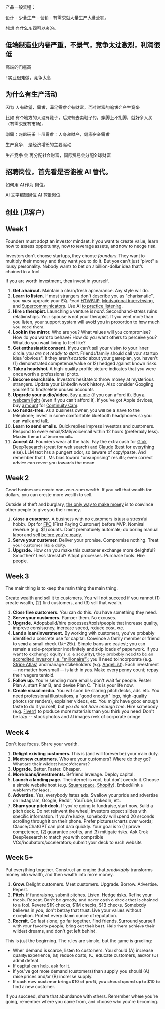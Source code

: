 产品一般流程：

设计 - 少量生产 - 营销 - 有需求就大量生产大量营销。

想想 有什么东西可以卖的。

## 低端制造业内卷严重，不景气，竞争太过激烈，利润很低

高端的门槛高

! 实业很难做，竞争太高

## 为什么有生产活动

因为 人有欲望，需求，满足需求会有财富，而对财富的追求会产生竞争


比如 有个地方的人没有鞋子，后来有去卖鞋子的，穿脚上不扎脚，就好多人买（有需求就有市场)。

刚需：吃喝玩乐
上层需求：人身和财产，健康安全需求

生产竞争， 是经济增长的主要驱动

生产竞争 会 再分配社会财富，国际贸易会分配全球财富

## 招聘岗位，首先看是否能被 AI 替代。

如何用  AI 作为 岗位。

AI 文字编辑岗位
AI 剪辑岗位




## 创业 (见客户)

## Week 1

Founders must adopt an investor mindset. If you want to create value, learn how to assess opportunity, how to leverage assets, and how to hedge risk.

Investors don't choose startups, they choose _founders_. They want to multiply their money, and they want _you_ to do it. But you can't just "pivot" a lousy personality. Nobody wants to bet on a billion-dollar idea that's chained to a fool.

If you are worth investment, then invest in yourself.

1.  **Get a haircut.** Maintain a clean/fresh appearance. Any style will do.
2.  **Learn to listen.** If most strangers don't describe you as "charismatic", you _must_ upgrade your EQ. Read [HTWFAIP](https://bookshop.org/p/books/how-to-win-friends-and-influence-people-dale-carnegie/7496534?ean=9780671027032&next=t), [Motivational Interviewing](https://bookshop.org/p/books/motivational-interviewing-helping-people-change-and-grow-william-r-miller/19798346?ean=9781462552795&next=t), and [Supercommunicators](https://bookshop.org/p/books/supercommunicators-the-power-of-conversation-and-hidden-language-of-connection-charles-duhigg/20112446?ean=9780593243916&next=t). Use AI [to practice listening](https://taylor.town/aimi).
3.  **Hire a therapist.** Launching a venture is _hard_. Secondhand-stress ruins relationships. Your spouse is not your therapist. If you vent more than you listen, your support system will avoid you in proportion to how much you need them.
4.  **Look in the mirror.** Who are you? What values will you compromise? How do you want to behave? How do you want others to perceive you? What do you want living to feel like?
5.  **Get enthusiastic consent.** If you can't sell your vision to your inner circle, _you are not ready to start_. Friends/family should call your startup idea "obvious". If they aren't _ecstatic_ about your gameplan, you haven't (1) demonstrated competence/value or (2) hedged against known risks.
6.  **Take a headshot.** A high-quality profile picture indicates that you were once worth a professional photo.
7.  **Become searchable.** Investors hesitate to throw money at mysterious strangers. Update your LinkedIn work history. Also consider Googling yourself to find/delete unused accounts.
8.  **Upgrade your audio/video.** Buy [a mic](https://www.amazon.com/Shure-MV6-Microphone-Dynamic-Streaming/dp/B0DBJ5DBL8/ref=sr_1_7) (if you can afford it). Buy [a webcam light](https://www.amazon.com/dp/B09J8R8RWZ) (even if you can't afford it). If you've got Apple devices, buy [a mount](https://www.amazon.com/dp/B0B5S7X6BN) for [Continuity Cam](https://support.apple.com/en-us/102546).
9.  **Go hands-free.** As a business owner, you will be a slave to the telephone; invest in some comfortable bluetooth headphones so you can walk and talk.
10.  **Learn to send emails.** Quick replies impress investors and customers. Respond to every email/SMS/voicemail within 12 hours (preferably less). Master the art of terse emails.
11.  **Accept AI.** Founders wear all the hats. Pay the extra cash for [Grok DeepResearch](https://grok.com/) (great for web search) and [Claude](https://claude.ai/) (best for everything else). LLM text has a pungent odor, so beware of copy/paste. And remember that LLMs bias toward "unsurprising" results; even correct advice can revert you towards the mean.

## Week 2

Good businesses create non-zero-sum wealth. If you sell that wealth for dollars, you can create more wealth to sell.

Outside of theft and burglary, [the only way to make money](https://taylor.town/make-money) is to convince other people to give you their money.

1.  **Close a customer.** A business with no customers is just a stressful hobby. Opt for [FPC](https://taylor.town/fpc) (First Paying Customer) before MVP. Nominal revenue (e.g. $1) counts. Don't prematurely automate; do boring manual labor and sell [before you're ready](https://taylor.town/ready-matters).
2.  **Serve your customer.** Deliver your promise. Compromise nothing. Treat your customer like a deity.
3.  **Upgrade.** How can you make this customer exchange more delightful? Smoother? Less stressful? Adopt processes. Purchase tools. Hire people.

## Week 3

The main thing is to keep the main thing the main thing.

Create wealth and sell it to customers. You will not succeed if you cannot (1) create wealth, (2) find customers, and (3) sell that wealth.

1.  **Close five customers.** You can do this. You have something they need.
2.  **Serve your customers.** Pamper them. No excuses.
3.  **Upgrade.** Adopt/build/hire processes/tools/people that increase quality, improve consistency, increase speed, reduce cost, etc.
4.  **Land a loan/investment.** By working with customers, you've probably identified a concrete use for capital. Convince a family member or friend to send a small check ($1k-$25k). Simple loans are easiest; you can remain a sole-proprietor indefinitely and skip loads of paperwork. If you want to exchange equity (i.e. a security), they [probably need to be an accredited investor (i.e. "millionaire")](https://kkoslawyers.com/what-to-be-aware-of-in-the-friends-and-family-round-of-financing/); you'll need to incorporate (e.g. [Stripe Atlas](https://stripe.com/atlas)) and manage stakeholders (e.g. [AngelList](https://www.angellist.com/)). Each investment -- no matter how small -- is faith in _you_. Make every penny count; repay their wagers tenfold.
5.  **Follow up.** You're sending more emails; don't wait for people. Pester Plan A, start Plan B, and devise Plan C. This is your life now.
6.  **Create visual media.** You will soon be sharing pitch decks, ads, etc. You need professional illustrations, a "good enough" logo, high-quality photos (or renders), explainer videos, etc. You might have good enough taste to do it yourself, but _you do not have enough time_. Hire somebody (e.g. [Fiverr](https://www.fiverr.com/)) to produce more materials than you think you need. Don't be lazy -- stock photos and AI images reek of corporate cringe.

## Week 4

Don't lose focus. Share your wealth.

1.  **Delight existing customers.** This is (and will forever be) your main duty.
2.  **Meet new customers.** Who are your customers? Where do they go? What are their wildest hopes/dreams?
3.  **Upgrade.** Better. Faster. Cheaper.
4.  **More loans/investments.** Befriend leverage. Deploy capital.
5.  **Launch a landing page.** The internet is cool, but don't overdo it. Choose a simple website host (e.g. [Squarespace](https://www.squarespace.com/), [Shopify](https://www.shopify.com/)). Embed/link a webform for leads.
6.  **Advertise.** Yes, everybody hates ads. Swallow your pride and advertise on Instagram, Google, Reddit, YouTube, LinkedIn, etc.
7.  **Share your pitch deck.** If you're going to fundraise, start now. Build a pitch deck. Do not reinvent the wheel; investors expect slides with specific information. If you're lucky, somebody will spend 20 seconds scrolling through it on their phone. Prefer pictures/charts over words; Claude/ChatGPT can plot data quickly. Your goal is to (1) prove competence, (2) guarantee profits, and (3) mitigate risks. Ask Grok DeepResearch to match you with compatible VCs/incubators/accelerators; submit your deck to each website.

## Week 5+

Put everything together. Construct an engine that _predictably_ transforms money into wealth, and then wealth into more money.

1.  **Grow.** Delight customers. Meet customers. Upgrade. Borrow. Advertise. Repeat.
2.  **Pitch.** If fundraising, submit pitches. Listen. Hedge risks. Refine your thesis. Repeat. Don't be greedy, and never cash a check that is chained to a fool. Revere $1K checks, $1M checks, $1B checks. Somebody believes in _you_; don't betray that trust. Live your values without exception. Protect every damn ounce of reputation.
3.  **Recruit.** Go fast alone; go far together. Find friends. Surround yourself with your favorite people; bring out their best. Help them achieve their wildest dreams, and don't get left behind.

This is just the beginning. The rules are simple, but the game is grueling:

-   When demand is scarce, listen to customers. You should (A) increase quality/experience, (B) reduce costs, (C) educate customers, and/or (D) admit defeat.
-   If capital can help, ask for it.
-   If you've got more demand (customers) than supply, you should (A) raise prices and/or (B) increase supply.
-   If each new customer brings $10 of profit, you should spend up to $10 to find a new customer.

If you succeed, share that abundance with others. Remember where you're going, remember where you came from, and choose who you're becoming.